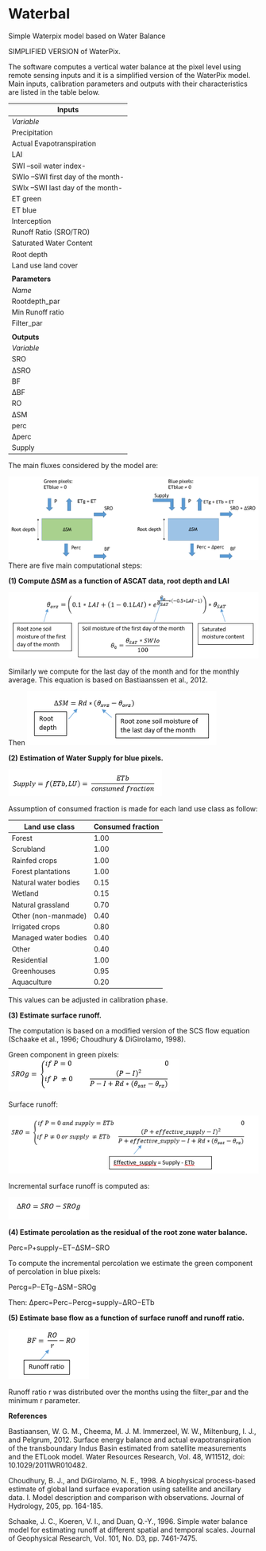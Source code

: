 # Waterbal
Simple Waterpix model based on Water Balance

SIMPLIFIED VERSION of WaterPix.

The software computes a vertical water balance at the pixel level using remote sensing inputs and it is a simplified version of the WaterPix model. Main inputs, calibration parameters and outputs with their characteristics are listed in the table below.

| **Inputs** |
| --- |
| _Variable_ | _Source_ | _Spatial Resolution_ | _Temporal resolution_ |
| Precipitation | WaPOR | Resampled to 380 m | Monthly |
| Actual Evapotranspiration | WaPOR | Resampled to 380 m | Monthly |
| LAI | MODIS (MOD15) | Resampled to 380 m | Monthly |
| SWI –soil water index- | ASCAT | Resampled to 380 m | Monthly |
| SWIo –SWI first day of the month- | ASCAT | Resampled to 380 m | Monthly |
| SWIx –SWI last day of the month- | ASCAT | Resampled to 380 m | Monthly |
| ET green | Estimated from ET, ETref and P using Budyko theory | Resampled to 380 m | Monthly |
| ET blue | Estimated from ET, ETref and P using Budyko theory | Resampled to 380 m | Monthly |
| Interception | WaPOR | Resampled to 380 m | Monthly |
| Runoff Ratio (SRO/TRO) | Computed from GLDAS | Resampled to 380 m | Yearly |
| Saturated Water Content | HiHydroSoil | Resampled to 380 m | Static |
| Root depth | Root depth based on LULC | Resampled to 380 m | Static |
| Land use land cover | Developed for the project | 380 m | Static |
|   |   |   |   |
| **Parameters** |   |   |   |
| _Name_ | _Definition_ | _Range_ |
| Rootdepth\_par | Multiplier of rootdepth map. The higher the parameter the higher the moisture content and the percolation, and the lower the surface runoff and the base flow | 0.5 - 5 |
| Min Runoff ratio | Limit the value of the Runoff Ratio | 0 - 1 |
| Filter\_par | Baseflow filter parameter (monthly partitioning of runoff ratio) | 0 - 1 |
|   |   |   |   |
| **Outputs** |   |   |   |
| _Variable_ | _Definition_ | _Spatial Resolution_ | _Temporal resolution_ |
| SRO | Surface Runoff | 380 m | Monthly and yearly |
| ΔSRO | Incremental surface runoff generated because of water supply (e.g. irrigation) | 380 m | Monthly and yearly |
| BF | Base flow | 380 m | Monthly and yearly |
| ΔBF | Incremental base flow generated because of water supply (e.g. irrigation) | 380 m | Monthly and yearly |
| RO | Total runoff: Surface Runoff + Base flow | 380 m | Monthly and yearly |
| ΔSM | Change in moisture change | 380 m | Monthly and yearly |
| perc | Percolation | 380 m | Monthly and yearly |
| Δperc | Incremental percolation generated because of water supply (e.g. irrigation) | 380 m | Monthly and yearly |
| Supply | Water Supply | 380 m | Monthly and yearly |



The main fluxes considered by the model are:

 ![](img/waterbal.png)
There are five main computational steps:

**(1) Compute ΔSM as a function of ASCAT data, root depth and LAI**

![](img/1.1.png)



Similarly we compute for the last day of the month and for the monthly average. This equation is based on Bastiaanssen et al., 2012.

Then                                 ![](img/1.2.png)


**(2) Estimation of Water Supply for blue pixels.**

![](img/2.png)

Assumption of consumed fraction is made for each land use class as follow:

| Land use class | Consumed fraction |
| --- | --- |
| Forest | 1.00 |
| Scrubland | 1.00 |
| Rainfed crops | 1.00 |
| Forest plantations | 1.00 |
| Natural water bodies | 0.15 |
| Wetland | 0.15 |
| Natural grassland | 0.70 |
| Other (non-manmade) | 0.40 |
| Irrigated crops | 0.80 |
| Managed water bodies | 0.40 |
| Other | 0.40 |
| Residential | 1.00 |
| Greenhouses | 0.95 |
| Aquaculture | 0.20 |

This values can be adjusted in calibration phase.

**(3) Estimate surface runoff.**

The computation is based on a modified version of the SCS flow equation (Schaake et al., 1996; Choudhury &amp; DiGirolamo, 1998).

Green component in green pixels:
![](img/3.1.png)

Surface runoff:

![](img/3.2.png)

Incremental surface runoff is computed as:

![](img/3.3.png)

**(4) Estimate percolation as the residual of the root zone water balance.**

Perc=P+supply−ET−∆SM−SRO

To compute the incremental percolation we estimate the green component of percolation in blue pixels:

Percg=P−ETg−∆SM−SROg

Then: ∆perc=Perc−Percg=supply−∆RO−ETb

**(5) Estimate base flow as a function of surface runoff and runoff ratio.**

![](img/5.png)



Runoff ratio r was distributed over the months using the filter\_par and the minimum r parameter.

**References**

Bastiaansen, W. G. M., Cheema, M. J. M. Immerzeel, W. W., Miltenburg, I. J.,  and Pelgrum, 2012. Surface energy balance and actual evapotranspiration of the transboundary Indus Basin estimated from satellite measurements and the ETLook model. Water Resources Research, Vol. 48, W11512, doi: 10.1029/2011WR010482.

Choudhury, B. J., and DiGirolamo, N. E., 1998. A biophysical process-based estimate of global land surface evaporation using satellite and ancillary data. I. Model description and comparison with observations. Journal of Hydrology, 205, pp. 164-185.

Schaake, J. C., Koeren, V. I., and Duan, Q.-Y., 1996. Simple water balance model for estimating runoff at different spatial and temporal scales. Journal of Geophysical Research, Vol. 101, No. D3, pp. 7461-7475.
